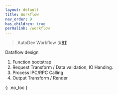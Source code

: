 ```yaml
---
layout: default
title: Workflow
nav_order: 9
has_children: true
permalink: /workflow
---
```


> AutoDev Workflow (#[81](https://github.com/unit-mesh/auto-dev/issues/81))

Dataflow design

1. Function bootstrap
2. Request Transform / Data validation, IO Handing.
3. Process IPC/RPC Calling
4. Output Transform / Render

{: .no_toc }

